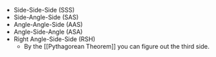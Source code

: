 * Side-Side-Side (SSS)
* Side-Angle-Side (SAS)
* Angle-Angle-Side (AAS)
* Angle-Side-Angle (ASA)
* Right Angle-Side-Side (RSH)
	* By the [[Pythagorean Theorem]] you can figure out the third side.
